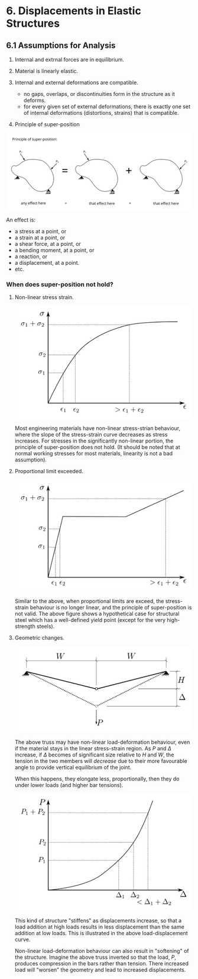 # 6. Displacements in Elastic Structures

## 6.1 Assumptions for Analysis

1. Internal and extrnal forces are in equilibrium.

1. Material is linearly elastic.

1. Internal and external deformations are compatible.

   * no gaps, overlaps, or discontinuities form in the structure
     as it deforms.
   * for every given set of external deformations, there is exactly
     one set of internal deformations (distortions, strains)
	 that is compatible.

1. Principle of super-position

![Figure](../../images/displacements/superposition-1.svg)

   An effect is:
   * a stress at a point, or
   * a strain at a point, or
   * a shear force, at a point, or
   * a bending moment, at a point, or
   * a reaction, or
   * a displacement, at a point.
   * etc.
   
### When does super-position not hold?

1. Non-linear stress strain.

   ![Figure](../../images/displacements/non-linear-stress-strain.svg)

   Most engineering materials have non-linear stress-strian behaviour, where
   the slope of the stress-strain curve decreases as stress increases. For
   stresses in the significantly non-linear portion, the principle of
   super-position does not hold. (It should be noted that at normal working
   stresses for most materials, linearity is not a bad assumption).

1. Proportional limit exceeded.

   ![Figure](../../images/displacements/proportional-limit-stress-strain.svg)

   Similar to the above, when proportional limits are exceed, the stress-strain
   behaviour is no longer linear, and the principle of super-position is not
   valid.  The above figure shows a hypothetical case for structural steel 
   which has a well-defined yield point (except for the very high-strength steels).

1. Geometric changes.

   ![Figure](../../images/displacements/non-linear-truss.svg)
   
   The above truss may have non-linear load-deformation behaviour, even
   if the material stays in the linear stress-strain region.  As $P$ and $\Delta$
   increase, if $\Delta$ becomes of significant size relative to $H$ and $W$,
   the tension in the two members will _decrease_ due to their more
   favourable angle to provide vertical equilibrium of the joint.
   
   When this happens, they elongate less, proportionally, then they
   do under lower loads (and higher bar tensions).


   ![Figure](../../images/displacements/non-linear-geometry.svg)
   
   This kind of structure "stiffens" as displacements increase, so that a load
   addition at high loads results in less displacement than the same addition at low loads.
   This is illustrated in the above load-displacement curve.
   
   Non-linear load-deformation behaviour can also result in "softening" of the
   structure.  Imagine the above truss inverted so that the load, $P$, produces
   compression in the bars rather than tension.  There increased load will "worsen" the
   geometry and lead to increased displacements.
   

